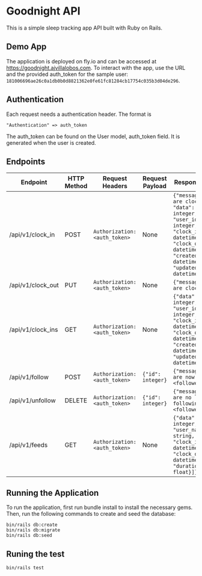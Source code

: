 # Goodnight API
This is a simple sleep tracking app API built with Ruby on Rails.

## Demo App
The application is deployed on fly.io and can be accessed at https://goodnight.ajvillalobos.com. To interact with the app, use the URL and the provided auth_token for the sample user: `181006696ae26c0a1db0b0d8821362e0fe61fc81284cb17754c035b3d04de296`.

## Authentication
Each request needs a authentication header. The format is

```
"Authentication" => auth_token
```

The auth_token can be found on the User model, auth_token field. It is generated when the user is created.

## Endpoints

| Endpoint | HTTP Method | Request Headers | Request Payload | Response Object |
| --- | --- | --- | --- | --- |
| /api/v1/clock_in | POST | `Authorization: <auth_token>` | None | `{"message": "You are clocked in", "data": {"id": integer, "user_id": integer, "clock_in": datetime, "clock_out": datetime, "created_at": datetime, "updated_at": datetime}}` |
| /api/v1/clock_out | PUT | `Authorization: <auth_token>` | None | `{"message": "You are clocked out"}` |
| /api/v1/clock_ins | GET | `Authorization: <auth_token>` | None | `{"data": [{"id": integer, "user_id": integer, "clock_in": datetime, "clock_out": datetime, "created_at": datetime, "updated_at": datetime}]}` |
| /api/v1/follow | POST | `Authorization: <auth_token>` | `{"id": integer}` | `{"message": "You are now following <followee_name>"}` |
| /api/v1/unfollow | DELETE | `Authorization: <auth_token>` | `{"id": integer}` | `{"message": "You are no longer following <followee_name>"}` |
| /api/v1/feeds | GET | `Authorization: <auth_token>` | None | `{"data": [{"id": integer, "user_name": string, "clock_in": datetime, "clock_out": datetime, "duration": float}]}` |


## Running the Application

To run the application, first run bundle install to install the necessary gems. Then, run the following commands to create and seed the database:

```
bin/rails db:create
bin/rails db:migrate
bin/rails db:seed
```

## Runing the test
```
bin/rails test
```
